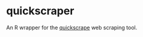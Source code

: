 # quickscraper

An R wrapper for the [quickscrape](https://github.com/ContentMine/quickscrape)
web scraping tool.